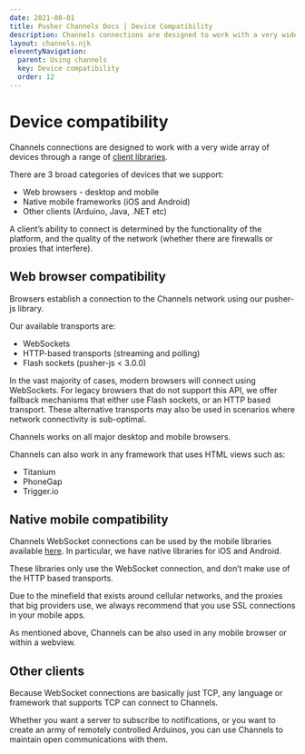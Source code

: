 ```yaml
---
date: 2021-08-01
title: Pusher Channels Docs | Device Compatibility
description: Channels connections are designed to work with a very wide array of devices through a range of client libraries. Read about compatibile devices in our docs.
layout: channels.njk
eleventyNavigation:
  parent: Using channels
  key: Device compatibility
  order: 12
---
```


# Device compatibility

Channels connections are designed to work with a very wide array of devices through a range of [client libraries](/docs/channels/channels_libraries/libraries).

There are 3 broad categories of devices that we support:

- Web browsers - desktop and mobile
- Native mobile frameworks (iOS and Android)
- Other clients (Arduino, Java, .NET etc)

A client’s ability to connect is determined by the functionality of the platform, and the quality of the network (whether there are firewalls or proxies that interfere).

## Web browser compatibility

Browsers establish a connection to the Channels network using our pusher-js library.

Our available transports are:

- WebSockets
- HTTP-based transports (streaming and polling)
- Flash sockets (pusher-js < 3.0.0)

In the vast majority of cases, modern browsers will connect using WebSockets. For legacy browsers that do not support this API, we offer fallback mechanisms that either use Flash sockets, or an HTTP based transport. These alternative transports may also be used in scenarios where network connectivity is sub-optimal.

Channels works on all major desktop and mobile browsers.

Channels can also work in any framework that uses HTML views such as:

- Titanium
- PhoneGap
- Trigger.io

## Native mobile compatibility

Channels WebSocket connections can be used by the mobile libraries available [here](/docs/channels/channels_libraries/libraries). In particular, we have native libraries for iOS and Android.

These libraries only use the WebSocket connection, and don’t make use of the HTTP based transports.

Due to the minefield that exists around cellular networks, and the proxies that big providers use, we always recommend that you use SSL connections in your mobile apps.

As mentioned above, Channels can be also used in any mobile browser or within a webview.

## Other clients

Because WebSocket connections are basically just TCP, any language or framework that supports TCP can connect to Channels.

Whether you want a server to subscribe to notifications, or you want to create an army of remotely controlled Arduinos, you can use Channels to maintain open communications with them.
